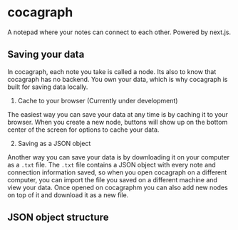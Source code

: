 # cocagraph
A notepad where your notes can connect to each other.
Powered by next.js.

## Saving your data
In cocagraph, each note you take is called a node. Its also to know that cocagraph has no backend. You own your data, which is why cocagraph is built for saving data locally.

1. Cache to your browser (Currently under development)

The easiest way you can save your data at any time is by caching it to your browser. When you create a new node, buttons will show up on the bottom center of the screen for options to cache your data.

2. Saving as a JSON object

Another way you can save your data is by downloading it on your computer as a `.txt` file. The `.txt` file contains a JSON object with every note and connection information saved, so when you open cocagraph on a different computer, you can import the file you saved on a different machine and view your data. Once opened on cocagraphm you can also add new nodes on top of it and download it as a new file.

## JSON object structure